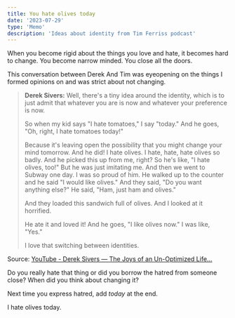 ```yaml
---
title: You hate olives today
date: '2023-07-29'
type: 'Memo'
description: 'Ideas about identity from Tim Ferriss podcast'
---
```


When you become rigid about the things you love and hate, it becomes hard to change. You become narrow minded. You close all the doors.

This conversation between Derek And Tim was eyeopening on the things I formed opinions on and was strict about not changing.

> **Derek Sivers:** Well, there's a tiny idea around the identity, which is to just admit that whatever you are is now and whatever your preference is now.
>
> So when my kid says "I hate tomatoes," I say "today." And he goes, "Oh, right, I hate tomatoes today!"
>
> Because it's leaving open the possibility that you might change your mind tomorrow. And he did! I hate olives. I hate, hate, hate olives so badly. And he picked this up from me, right? So he's like, "I hate olives, too!" But he was just imitating me. And then we went to Subway one day. I was so proud of him. He walked up to the counter and he said "I would like olives." And they said, "Do you want anything else?" He said, "Ham, just ham and olives."
>
> And they loaded this sandwich full of olives. And I looked at it horrified.
>
> He ate it and loved it! And he goes, "I like olives now." I was like, "Yes."
>
> I love that switching between identities.

Source: [YouTube - Derek Sivers — The Joys of an Un-Optimized Life…](https://youtu.be/0BaDQCjqUHU)

Do you really hate that thing or did you borrow the hatred from someone close? When did you think about changing it?

Next time you express hatred, add *today* at the end.

I hate olives today.
